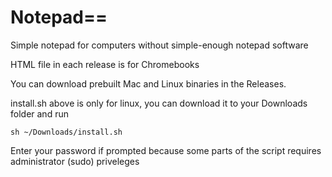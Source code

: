 # Notepad==
Simple notepad for computers without simple-enough notepad software


HTML file in each release is for Chromebooks

You can download prebuilt Mac and Linux binaries in the Releases.

install.sh above is only for linux, you can download it to your Downloads folder and run 
```
sh ~/Downloads/install.sh
```
Enter your password if prompted because some parts of the script requires administrator (sudo) priveleges

